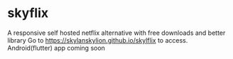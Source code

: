 # skyflix
A responsive self hosted netflix alternative with free downloads and better library
Go to https://skylanskylion.github.io/skylflix to access. Android(flutter) app coming soon
